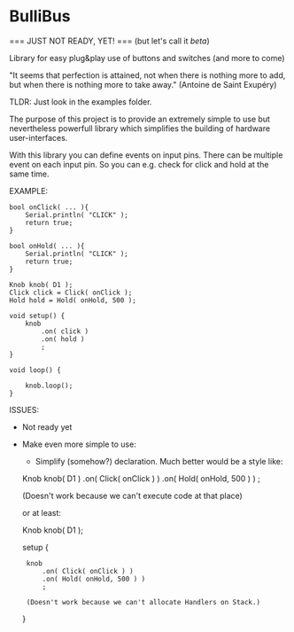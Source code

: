 # BulliBus

=== JUST NOT READY, YET! ===
(but let's call it *beta*)

Library for easy plug&play use of buttons and switches (and more to come)

"It seems that perfection is attained, not when there is nothing more to add,
but when there is nothing more to take away."
                                                    (Antoine de Saint Exupéry)

TLDR: Just look in the examples folder.

The purpose of this project is to provide an extremely simple to use but
nevertheless powerfull library which simplifies the building of hardware
user-interfaces.

With this library you can define events on input pins. There can be multiple
event on each input pin. So you can e.g. check for click and hold at the same
time.

EXAMPLE:

	bool onClick( ... ){
		Serial.println( "CLICK" );
		return true;
	}

	bool onHold( ... ){
		Serial.println( "CLICK" );
		return true;
	}

    Knob knob( D1 );
	Click click = Click( onClick );
	Hold hold = Hold( onHold, 500 );

	void setup() {
		knob
			.on( click )
			.on( hold )
			;
	}

	void loop() {

		knob.loop();
	}


ISSUES:
 * Not ready yet
 * Make even more simple to use:
   * Simplify (somehow?) declaration. Much better would be a style like:

    Knob knob( D1 )
		.on( Click( onClick ) )
		.on( Hold( onHold, 500 ) )
		;

	(Doesn't work because we can't execute code at that place)

	or at least:

	Knob knob( D1 );

	setup {

		knob
			.on( Click( onClick ) )
			.on( Hold( onHold, 500 ) )
			;

		(Doesn't work because we can't allocate Handlers on Stack.)
	}

